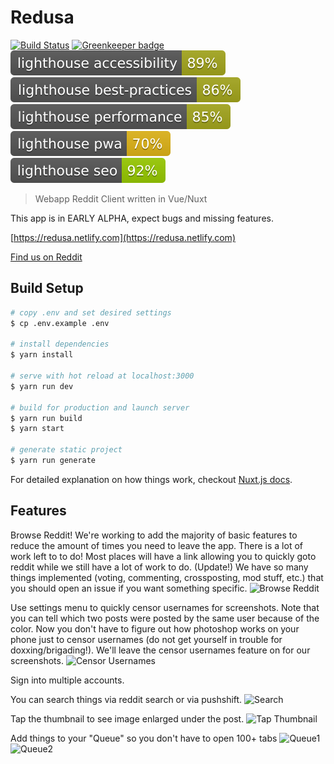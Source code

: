 # Redusa

[![Build Status](https://travis-ci.com/Redusa/Redusa.svg?branch=master)](https://travis-ci.com/Redusa/Redusa)
[![Greenkeeper badge](https://badges.greenkeeper.io/Redusa/Redusa.svg)](https://greenkeeper.io/)
[![Lighthouse Accessibility](badges/lighthouse_accessibility.svg)](https://developers.google.com/speed/pagespeed/insights/?url=https%3A%2F%2Fredusa.netlify.com%2F)
[![Lighthouse Best Practices](badges/lighthouse_best-practices.svg)](https://developers.google.com/speed/pagespeed/insights/?url=https%3A%2F%2Fredusa.netlify.com%2F)
[![Lighthouse Performance](badges/lighthouse_performance.svg)](https://developers.google.com/speed/pagespeed/insights/?url=https%3A%2F%2Fredusa.netlify.com%2F)
[![Lighthouse PWA](badges/lighthouse_pwa.svg)](https://developers.google.com/speed/pagespeed/insights/?url=https%3A%2F%2Fredusa.netlify.com%2F)
[![Lighthouse SEO](badges/lighthouse_seo.svg)](https://developers.google.com/speed/pagespeed/insights/?url=https%3A%2F%2Fredusa.netlify.com%2F)

> Webapp Reddit Client written in Vue/Nuxt

This app is in EARLY ALPHA, expect bugs and missing features.

[https://redusa.netlify.com](https://redusa.netlify.com)

[Find us on Reddit](https://old.reddit.com/r/Redusa/)

## Build Setup

``` bash
# copy .env and set desired settings
$ cp .env.example .env

# install dependencies
$ yarn install

# serve with hot reload at localhost:3000
$ yarn run dev

# build for production and launch server
$ yarn run build
$ yarn start

# generate static project
$ yarn run generate
```

For detailed explanation on how things work, checkout [Nuxt.js docs](https://nuxtjs.org).

## Features

Browse Reddit! We're working to add the majority of basic features to reduce the amount of times you need to leave the app. There is a lot of work left to to do! Most places will have a link allowing you to quickly goto reddit while we still have a lot of work to do. (Update!) We have so many things implemented (voting, commenting, crossposting, mod stuff, etc.) that you should open an issue if you want something specific. 
![Browse Reddit](https://i.imgur.com/gY6CJwN.png)

Use settings menu to quickly censor usernames for screenshots. Note that you can tell which two posts were posted by the same user because of the color. Now you don't have to figure out how photoshop works on your phone just to censor usernames (do not get yourself in trouble for doxxing/brigading!). We'll leave the censor usernames feature on for our screenshots.
![Censor Usernames](https://i.imgur.com/EU6M0Ij.png)

Sign into multiple accounts. 

You can search things via reddit search or via pushshift.
![Search](https://i.imgur.com/nxsOM4Y.png)

Tap the thumbnail to see image enlarged under the post.
![Tap Thumbnail](https://i.imgur.com/1Z2L1YU.png)

Add things to your "Queue" so you don't have to open 100+ tabs
![Queue1](https://i.imgur.com/y6ePOiC.png)
![Queue2](https://i.imgur.com/D69edw5.png)
